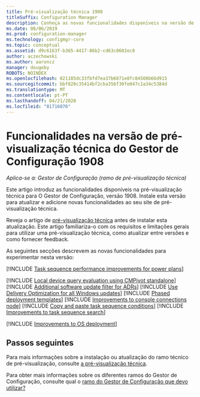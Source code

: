 ```yaml
---
title: Pré-visualização técnica 1908
titleSuffix: Configuration Manager
description: Conheça as novas funcionalidades disponíveis na versão de pré-visualização técnica do Gestor de Configuração 1908.
ms.date: 08/06/2019
ms.prod: configuration-manager
ms.technology: configmgr-core
ms.topic: conceptual
ms.assetid: d9c6163f-b365-4417-86b2-cd63c0602ec8
author: aczechowski
ms.author: aaroncz
manager: dougeby
ROBOTS: NOINDEX
ms.openlocfilehash: 021185dc33fbfd7ea37b6871e8fc84508b66d915
ms.sourcegitcommit: bbf820c35414bf2cba356f30fe047c1a34c5384d
ms.translationtype: MT
ms.contentlocale: pt-PT
ms.lasthandoff: 04/21/2020
ms.locfileid: "81716076"
---
```

# <a name="features-in-configuration-manager-technical-preview-version-1908"></a>Funcionalidades na versão de pré-visualização técnica do Gestor de Configuração 1908

*Aplica-se a: Gestor de Configuração (ramo de pré-visualização técnica)*

Este artigo introduz as funcionalidades disponíveis na pré-visualização técnica para O Gestor de Configuração, versão 1908. Instale esta versão para atualizar e adicione novas funcionalidades ao seu site de pré-visualização técnica.

Reveja o artigo de [pré-visualização técnica](../technical-preview.md) antes de instalar esta atualização. Este artigo familiariza-o com os requisitos e limitações gerais para utilizar uma pré-visualização técnica, como atualizar entre versões e como fornecer feedback.

As seguintes secções descrevem as novas funcionalidades para experimentar nesta versão:

<!-- [!INCLUDE [Example feature name](includes/1903/1234567.md)] -->

[!INCLUDE [Task sequence performance improvements for power plans](includes/1908/3555926.md)]

[!INCLUDE [Local device query evaluation using CMPivot standalone](includes/1908/3197353.md)]
[!INCLUDE [Additional software update filter for ADRs](includes/1908/4852033.md)]
[!INCLUDE [Use Delivery Optimization for all Windows updates](includes/1908/4685210.md)]
[!INCLUDE [Phased deployment templates](includes/1908/4961086.md)]
[!INCLUDE [Improvements to console connections node](includes/1908/4951240.md)]
[!INCLUDE [Copy and paste task sequence conditions](includes/1908/4621098.md)]
[!INCLUDE [Improvements to task sequence search](includes/1908/4621085.md)]

[!INCLUDE [Improvements to OS deployment](includes/1908/4910348.md)]
<!-- 4910348, 4931110, 4977616 -->


<!-- ## Known issues -->

<!-- [!INCLUDE [Client health dashboard](includes/1903/known-issue-health.md)] -->

## <a name="next-steps"></a>Passos seguintes

Para mais informações sobre a instalação ou atualização do ramo técnico de pré-visualização, consulte [a pré-visualização técnica](../technical-preview.md).

Para obter mais informações sobre os diferentes ramos do Gestor de Configuração, consulte qual o [ramo do Gestor de Configuração que devo utilizar?](../../understand/which-branch-should-i-use.md)
